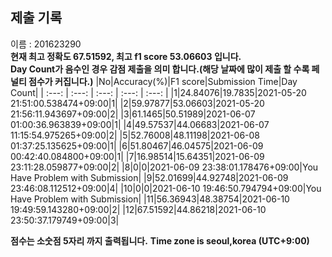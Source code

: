 


  
## 제출 기록  
이름 : 201623290  
**현재 최고 정확도 67.51592, 최고 f1 score 53.06603 입니다.**  
**Day Count가 음수인 경우 감점 제출을 의미 합니다.(해당 날짜에 많이 제출 할 수록 페널티 점수가 커집니다.)**
|No|Accuracy(%)|F1 score|Submission Time|Day Count|
| :---: | :---: | :---: | :---: | :---: |
|1|24.84076|19.7835|2021-05-20 21:51:00.538474+09:00|1|
|2|59.97877|53.06603|2021-05-20 21:56:11.943697+09:00|2|
|3|61.1465|50.51989|2021-06-07 01:00:36.963839+09:00|1|
|4|49.57537|44.06683|2021-06-07 11:15:54.975265+09:00|2|
|5|52.76008|48.11198|2021-06-08 01:37:25.135625+09:00|1|
|6|51.80467|46.04575|2021-06-09 00:42:40.084800+09:00|1|
|7|16.98514|15.64351|2021-06-09 23:11:28.059877+09:00|2|
|8|0|0|2021-06-09 23:38:01.178476+09:00|You Have Problem with Submission|
|9|52.01699|44.92748|2021-06-09 23:46:08.112512+09:00|4|
|10|0|0|2021-06-10 19:46:50.794794+09:00|You Have Problem with Submission|
|11|56.36943|48.38754|2021-06-10 19:49:59.143280+09:00|2|
|12|67.51592|44.86218|2021-06-10 23:50:37.179749+09:00|3|


**점수는 소숫점 5자리 까지 출력됩니다.**
**Time zone is seoul,korea (UTC+9:00)**
